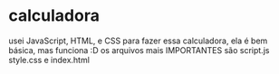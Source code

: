 # calculadora
usei JavaScript, HTML, e CSS para fazer essa calculadora, ela é bem básica, mas funciona :D
 os arquivos mais IMPORTANTES são script.js style.css e index.html
